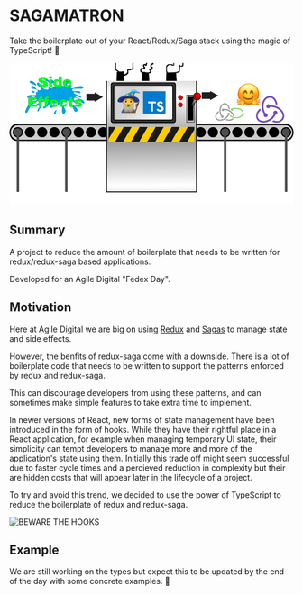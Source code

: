 # SAGAMATRON

Take the boilerplate out of your React/Redux/Saga stack using the magic of TypeScript! 🧙

![SAGAMATRON converting side effects into happyness](docs/logo.png "SAGAMATRON Logo")

## Summary

A project to reduce the amount of boilerplate
that needs to be written for redux/redux-saga
based applications.

Developed for an Agile Digital "Fedex Day".

## Motivation

Here at Agile Digital we are big on using
[Redux](https://github.com/reduxjs/redux) and
[Sagas](https://github.com/redux-saga/redux-saga)
to manage state and side effects.

However, the benfits of redux-saga come with a downside.
There is a lot of boilerplate code that needs to be written
to support the patterns enforced by redux and redux-saga.

This can discourage developers from using these patterns,
and can sometimes make simple features to take extra time to implement.

In newer versions of React, new forms of state management
have been introduced in the form of hooks.
While they have their rightful place in a React application,
for example when managing temporary UI state,
their simplicity can tempt developers to manage more and more
of the application's state using them.
Initially this trade off might seem successful due to faster
cycle times and a percieved reduction in complexity
but their are hidden costs that will appear later in
the lifecycle of a project.

To try and avoid this trend, we decided to use the power
of TypeScript to reduce the boilerplate of redux and redux-saga.

![BEWARE THE HOOKS](https://i.imgur.com/D01096N.png "BEWARE THE HOOKS")

## Example

We are still working on the types but expect this to be updated by the end of the day with some concrete examples. 🤗
